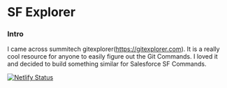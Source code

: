 # SF Explorer

### Intro
I came across summitech gitexplorer(https://gitexplorer.com). It is a really cool resource for anyone to easily figure out the Git Commands. I loved it and decided to build something similar for Salesforce SF Commands.

[![Netlify Status](https://api.netlify.com/api/v1/badges/c81aa40d-ae53-4326-8352-9c23672d34c0/deploy-status)](https://app.netlify.com/sites/sfexplorer/deploys)
